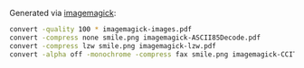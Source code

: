 Generated via [imagemagick](https://legacy.imagemagick.org/Usage/formats/#ps):

```bash
convert -quality 100 * imagemagick-images.pdf
convert -compress none smile.png imagemagick-ASCII85Decode.pdf
convert -compress lzw smile.png imagemagick-lzw.pdf
convert -alpha off -monochrome -compress fax smile.png imagemagick-CCITTFaxDecode.pdf
```
